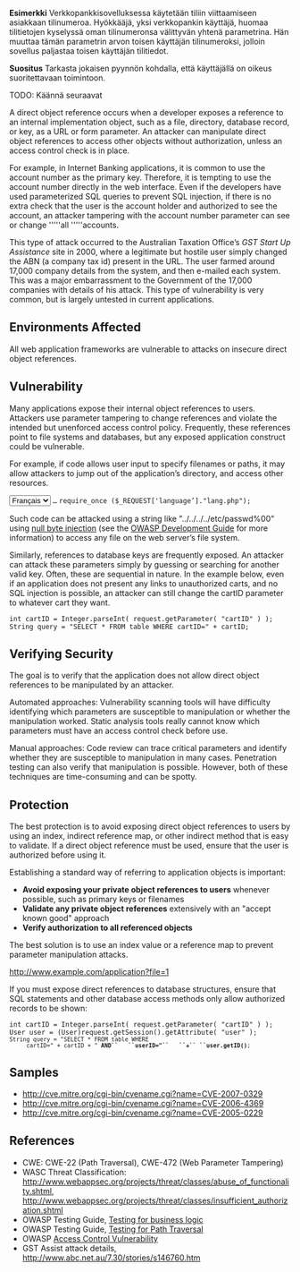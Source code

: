 **Esimerkki** Verkkopankkisovelluksessa käytetään tiliin viittaamiseen
asiakkaan tilinumeroa. Hyökkääjä, yksi verkkopankin käyttäjä, huomaa
tilitietojen kyselyssä oman tilinumeronsa välittyvän yhtenä parametrina.
Hän muuttaa tämän parametrin arvon toisen käyttäjän tilinumeroksi,
jolloin sovellus paljastaa toisen käyttäjän tilitiedot.

**Suositus** Tarkasta jokaisen pyynnön kohdalla, että käyttäjällä on
oikeus suoritettavaan toimintoon.

TODO: Käännä seuraavat

A direct object reference occurs when a developer exposes a reference to
an internal implementation object, such as a file, directory, database
record, or key, as a URL or form parameter. An attacker can manipulate
direct object references to access other objects without authorization,
unless an access control check is in place.

For example, in Internet Banking applications, it is common to use the
account number as the primary key. Therefore, it is tempting to use the
account number directly in the web interface. Even if the developers
have used parameterized SQL queries to prevent SQL injection, if there
is no extra check that the user is the account holder and authorized to
see the account, an attacker tampering with the account number parameter
can see or change '''''all '''''accounts.

This type of attack occurred to the Australian Taxation Office’s *GST
Start Up Assistance* site in 2000, where a legitimate but hostile user
simply changed the ABN (a company tax id) present in the URL. The user
farmed around 17,000 company details from the system, and then e-mailed
each system. This was a major embarrassment to the Government of the
17,000 companies with details of his attack. This type of vulnerability
is very common, but is largely untested in current applications.

## Environments Affected

All web application frameworks are vulnerable to attacks on insecure
direct object references.

## Vulnerability

Many applications expose their internal object references to users.
Attackers use parameter tampering to change references and violate the
intended but unenforced access control policy. Frequently, these
references point to file systems and databases, but any exposed
application construct could be vulnerable.

For example, if code allows user input to specify filenames or paths, it
may allow attackers to jump out of the application’s directory, and
access other resources.

<select name="language"><option value="fr">`Français`</option></select>
`…`
`require_once ($_REQUEST['language’]."lang.php");`

Such code can be attacked using a string like
"../../../../etc/passwd%00" using [null byte
injection](Data_Validation "wikilink") (see the [OWASP Development
Guide](OWASP_Guide_Project "wikilink") for more information) to access
any file on the web server’s file system.

Similarly, references to database keys are frequently exposed. An
attacker can attack these parameters simply by guessing or searching for
another valid key. Often, these are sequential in nature. In the example
below, even if an application does not present any links to unauthorized
carts, and no SQL injection is possible, an attacker can still change
the cartID parameter to whatever cart they want.

`int cartID = Integer.parseInt( request.getParameter( "cartID" ) );`
`String query = "SELECT * FROM table WHERE cartID=" + cartID;`

## Verifying Security

The goal is to verify that the application does not allow direct object
references to be manipulated by an attacker.

Automated approaches: Vulnerability scanning tools will have difficulty
identifying which parameters are susceptible to manipulation or whether
the manipulation worked. Static analysis tools really cannot know which
parameters must have an access control check before use.

Manual approaches: Code review can trace critical parameters and
identify whether they are susceptible to manipulation in many cases.
Penetration testing can also verify that manipulation is possible.
However, both of these techniques are time-consuming and can be spotty.

## Protection

The best protection is to avoid exposing direct object references to
users by using an index, indirect reference map, or other indirect
method that is easy to validate. If a direct object reference must be
used, ensure that the user is authorized before using it.

Establishing a standard way of referring to application objects is
important:

  - **Avoid exposing your private object references to users** whenever
    possible, such as primary keys or filenames
  - **Validate any private object references** extensively with an
    "accept known good" approach
  - **Verify authorization to all referenced objects**

The best solution is to use an index value or a reference map to prevent
parameter manipulation attacks.

<http://www.example.com/application?file=1>

If you must expose direct references to database structures, ensure that
SQL statements and other database access methods only allow authorized
records to be shown:

`int cartID = Integer.parseInt( request.getParameter( "cartID" ) );`
`User user = (User)request.getSession().getAttribute( "user" );`
<code>`String query = "SELECT * FROM table WHERE `
`     cartID=" + cartID + " `**`AND``   ``userID="``   ``+``
 ``user.getID()`**`;`</code>

## Samples

  - <http://cve.mitre.org/cgi-bin/cvename.cgi?name=CVE-2007-0329>
  - <http://cve.mitre.org/cgi-bin/cvename.cgi?name=CVE-2006-4369>
  - <http://cve.mitre.org/cgi-bin/cvename.cgi?name=CVE-2005-0229>

## References

  - CWE: CWE-22 (Path Traversal), CWE-472 (Web Parameter Tampering)
  - WASC Threat Classification:
    <http://www.webappsec.org/projects/threat/classes/abuse_of_functionality.shtml>,
    <http://www.webappsec.org/projects/threat/classes/insufficient_authorization.shtml>
  - OWASP Testing Guide, [Testing for business
    logic](Testing_for_business_logic_\(OWASP-BL-001\) "wikilink")
  - OWASP Testing Guide, [Testing for Path
    Traversal](Testing_for_Path_Traversal_\(OWASP-AZ-001\) "wikilink")
  - OWASP [Access Control
    Vulnerability](:Category:Access_Control_Vulnerability "wikilink")
  - GST Assist attack details,
    <http://www.abc.net.au/7.30/stories/s146760.htm>
